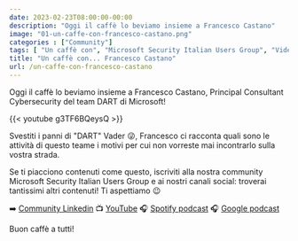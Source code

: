 ```yaml
---
date: 2023-02-23T08:00:00-00:00
description: "Oggi il caffè lo beviamo insieme a Francesco Castano"
image: "01-un-caffe-con-francesco-castano.png"
categories : ["Community"]
tags: [ "Un caffè con", "Microsoft Security Italian Users Group", "Video" ]
title: "Un caffè con... Francesco Castano"
url: /un-caffe-con-francesco-castano
---
```

Oggi il caffè lo beviamo insieme a Francesco Castano, Principal Consultant Cybersecurity del team DART di Microsoft!

{{< youtube g3TF6BQeysQ >}}

Svestiti i panni di "DART" Vader 😜, Francesco ci racconta quali sono le attività di questo teame i motivi per cui non vorreste mai incontrarlo sulla vostra strada.

Se ti piacciono contenuti come questo, iscriviti alla nostra community Microsoft Security Italian Users Group e ai nostri canali social: troverai tantissimi altri contenuti! Ti aspettiamo 😉
 
➡️ [Community Linkedin](https://www.linkedin.com/groups/9051256/)
📺 [YouTube](https://www.youtube.com/channel/UCfHl2wg4I5qOYI90SCllJhw)
🎧 [Spotify podcast](https://open.spotify.com/show/6DYut6ML56sjtLJB6YGI7i)
🎧 [Google podcast](https://podcasts.google.com/feed/aHR0cHM6Ly9hbmNob3IuZm0vcy83ZjFhMjQ3NC9wb2RjYXN0L3Jzcw?sa=X&ved=2ahUKEwjRsPbfnOP1AhW2yLsIHRYcDwkQ9sEGegQIARAC)

Buon caffè a tutti!
